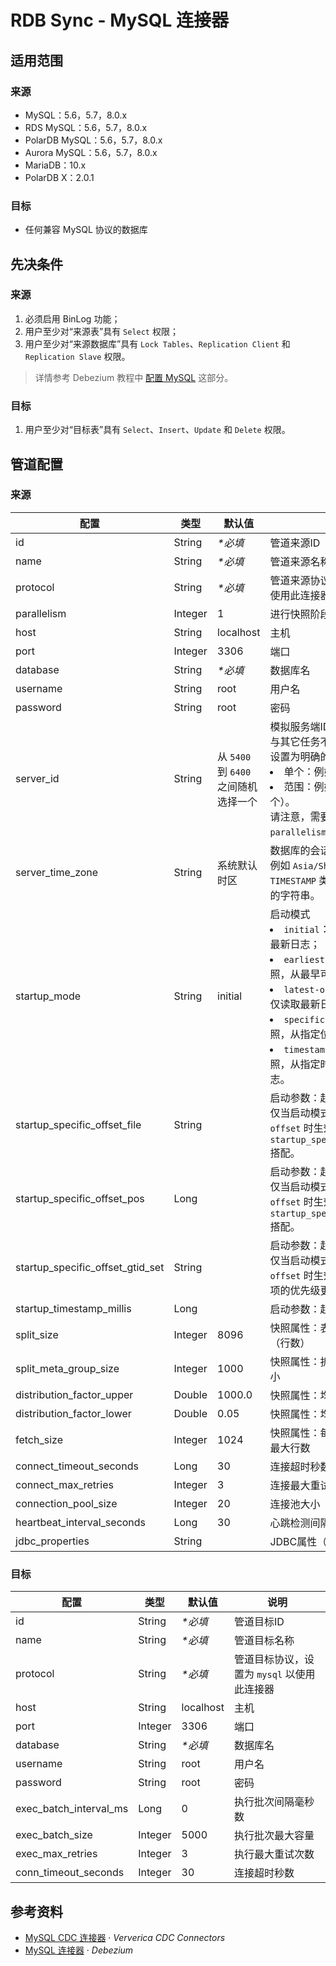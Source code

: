 # RDB Sync - MySQL 连接器


## 适用范围
### 来源
- MySQL：5.6，5.7，8.0.x
- RDS MySQL：5.6，5.7，8.0.x
- PolarDB MySQL：5.6，5.7，8.0.x
- Aurora MySQL：5.6，5.7，8.0.x
- MariaDB：10.x
- PolarDB X：2.0.1

### 目标
- 任何兼容 MySQL 协议的数据库


## 先决条件
### 来源
1. 必须启用 BinLog 功能；
2. 用户至少对“来源表”具有 `Select` 权限；
3. 用户至少对“来源数据库”具有 `Lock Tables`、`Replication Client` 和 `Replication Slave` 权限。

> 详情参考 Debezium 教程中 [配置 MySQL](https://debezium.io/documentation/reference/1.9/connectors/mysql.html#setting-up-mysql) 这部分。

### 目标
1. 用户至少对“目标表”具有 `Select`、`Insert`、`Update` 和 `Delete` 权限。


## 管道配置
### 来源
| 配置 | 类型 | 默认值 | 说明 |
|-|-|-|--|
| id | String | _*必填_ | 管道来源ID |
| name | String | _*必填_ | 管道来源名称 |
| protocol | String | _*必填_ | 管道来源协议，设置为 `mysql` 以使用此连接器 |
| parallelism | Integer | 1 | 进行快照阶段的并行度 |
| host | String | localhost | 主机 |
| port | Integer | 3306 | 端口 |
| database | String | _*必填_ | 数据库名 |
| username | String | root | 用户名 |
| password | String | root | 密码 |
| server_id | String | 从 `5400` 到 `6400` 之间随机选择一个 | 模拟服务端ID <br>与其它任务不可重复，强烈推荐设置为明确的值。<li>单个：例如 `5000`；<li>范围：例如 `5000-5004`（共5个）。<br>请注意，需要的个数取决于 `parallelism` 的值。 |
| server_time_zone | String | 系统默认时区 | 数据库的会话时区 <br>例如 `Asia/Shanghai`，用于将 `TIMESTAMP` 类型转换为特定时区的字符串。 |
| startup_mode | String | initial | 启动模式 <li>`initial`：先做快照，再读取最新日志；<li>`earliest-offset`：跳过快照，从最早可用位置读取日志；<li>`latest-offset`：跳过快照，仅读取最新日志；<li>`specific-offset`：跳过快照，从指定位置开始读取日志；<li>`timestamp-offset`：跳过快照，从指定时间戳开始读取日志。 |
| startup_specific_offset_file | String | | 启动参数：起始日志文件 <br>仅当启动模式是 `specific-offset` 时生效，需要与 `startup_specific_offset_pos` 搭配。 |
| startup_specific_offset_pos | Long | | 启动参数：起始日志文件内位置 <br>仅当启动模式是 `specific-offset` 时生效，需要与 `startup_specific_offset_file` 搭配。 |
| startup_specific_offset_gtid_set | String | | 启动参数：起始事务编码 <br>仅当启动模式是 `specific-offset` 时生效，比上两个配置项的优先级更高。  |
| startup_timestamp_millis | Long | | 启动参数：起始时间戳 |
| split_size | Integer | 8096 | 快照属性：表快照的分块大小（行数） |
| split_meta_group_size | Integer | 1000 | 快照属性：拆分元数据的分组大小 |
| distribution_factor_upper | Double | 1000.0 | 快照属性：均匀分布因子的上限 |
| distribution_factor_lower | Double | 0.05 | 快照属性：均匀分布因子的下限 |
| fetch_size | Integer | 1024 | 快照属性：每次轮询所能获取的最大行数 |
| connect_timeout_seconds | Long | 30 | 连接超时秒数 |
| connect_max_retries | Integer | 3 | 连接最大重试次数 |
| connection_pool_size | Integer | 20 | 连接池大小 |
| heartbeat_interval_seconds | Long | 30 | 心跳检测间隔秒数 |
| jdbc_properties | String | | JDBC属性（JSON） |

### 目标
| 配置 | 类型 | 默认值 | 说明 |
|-|-|-|--|
| id | String | _*必填_ | 管道目标ID |
| name | String | _*必填_ | 管道目标名称 |
| protocol | String | _*必填_ | 管道目标协议，设置为 `mysql` 以使用此连接器 |
| host | String | localhost | 主机 |
| port | Integer | 3306 | 端口 |
| database | String | _*必填_ | 数据库名 |
| username | String | root | 用户名 |
| password | String | root | 密码 |
| exec_batch_interval_ms | Long | 0 | 执行批次间隔毫秒数 |
| exec_batch_size | Integer | 5000 | 执行批次最大容量 |
| exec_max_retries | Integer | 3 | 执行最大重试次数 |
| conn_timeout_seconds | Integer | 30 | 连接超时秒数 |


## 参考资料
- [MySQL CDC 连接器](https://github.com/ververica/flink-cdc-connectors/blob/master/docs/content/connectors/mysql-cdc(ZH).md) · _Ververica CDC Connectors_
- [MySQL 连接器](https://debezium.io/documentation/reference/1.9/connectors/mysql.html) · _Debezium_
